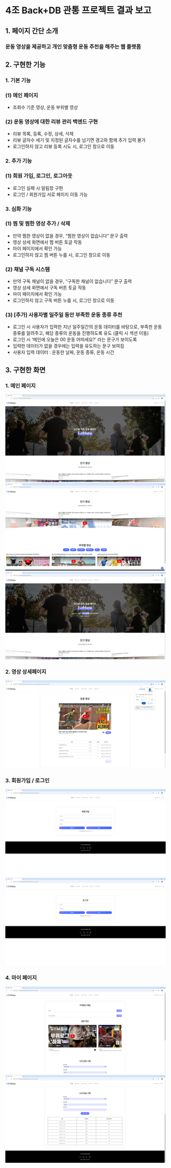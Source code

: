 # 4조 Back+DB 관통 프로젝트 결과 보고

## 1. 페이지 간단 소개
### 운동 영상을 제공하고 개인 맞춤형 운동 추천을 해주는 웹 플랫폼

## 2. 구현한 기능
### 1. 기본 기능
### (1) 메인 페이지
 - 조회수 기준 영상, 운동 부위별 영상
 
### (2) 운동 영상에 대한 리뷰 관리 백엔드 구현
- 리뷰 목록, 등록, 수정, 상세, 삭제
- 리뷰 글자수 세기 및 지정된 글자수를 넘기면 경고와 함께 추가 입력 불가
- 로그인하지 않고 리뷰 등록 시도 시, 로그인 창으로 이동

### 2. 추가 기능
### (1) 회원 가입, 로그인, 로그아웃
- 로그인 실패 시 알림창 구현
- 로그인 / 회원가입 서로 페이지 이동 가능

### 3. 심화 기능
### (1) 찜 및 찜한 영상 추가 / 삭제
- 만약 찜한 영상이 없을 경우, “찜한 영상이 없습니다” 문구 출력
- 영상 상세 화면에서 찜 버튼 토글 작동
- 마이 페이지에서  확인 가능
- 로그인하지 않고 찜 버튼 누를 시, 로그인 창으로 이동

### (2) 채널 구독 시스템
- 만약 구독 채널이 없을 경우, “구독한 채널이 없습니다” 문구 출력
- 영상 상세 화면에서 구독 버튼 토글 작동
- 마이 페이지에서  확인 가능
- 로그인하지 않고 구독 버튼 누를 시, 로그인 창으로 이동

### (3) [추가] 사용자별 일주일 동안 부족한 운동 종류 추천
- 로그인 시 사용자가 입력한 지난 일주일간의 운동 데이터를 바탕으로,  부족한 운동 종류를 알려주고,  해당 종류의 운동을 진행하도록 유도 (클릭 시 섹션 이동)
- 로그인 시 ‘메인에 오늘은 00 운동 어떠세요?’ 라는 문구가 보이도록
- 입력한 데이터가 없을 경우에는 입력을 유도하는 문구 보여짐
- 사용자 입력 데이터 : 운동한 날짜, 운동 종류, 운동 시간


## 3. 구현한 화면
### 1. 메인 페이지 
![메인-1.PNG](./메인-1.PNG)
![메인-3.PNG](./메인-3.PNG)
![메인-4.PNG](./메인-4.PNG)

### 2. 영상 상세페이지
![영상상세.PNG](./영상상세.PNG)

### 3. 회원가입 / 로그인
![회원가입.PNG](./회원가입.PNG)
![로그인.PNG](./로그인.PNG)

### 4. 마이 페이지 
![마이페이지-1.PNG](./마이페이지-1.PNG)
![마이페이지-2.PNG](./마이페이지-2.PNG)









